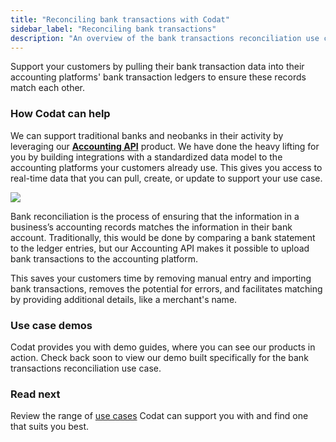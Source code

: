 ```yaml
---
title: "Reconciling bank transactions with Codat"
sidebar_label: "Reconciling bank transactions"
description: "An overview of the bank transactions reconciliation use case supported by Codat"
---
```


Support your customers by pulling their bank transaction data into their accounting platforms' bank transaction ledgers to ensure these records match each other.

### How Codat can help

We can support traditional banks and neobanks in their activity by leveraging our **[Accounting API](/accounting-api/overview)** product. We have done the heavy lifting for you by building integrations with a standardized data model to the accounting platforms your customers already use. This gives you access to real-time data that you can pull, create, or update to support your use case.

![](/img/use-cases/summary-pages/6c7b9e84-bank-reconciliation.png)

Bank reconciliation is the process of ensuring that the information in a business’s accounting records matches the information in their bank account. Traditionally, this would be done by comparing a bank statement to the ledger entries, but our Accounting API makes it possible to upload bank transactions to the accounting platform.

This saves your customers time by removing manual entry and importing bank transactions, removes the potential for errors, and facilitates matching by providing additional details, like a merchant's name. 

### Use case demos

Codat provides you with demo guides, where you can see our products in action. Check back soon to view our demo built specifically for the bank transactions reconciliation use case.

### Read next

Review the range of [use cases](/usecases/overview) Codat can support you with and find one that suits you best.